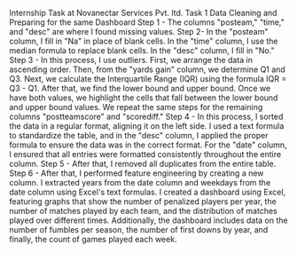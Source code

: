 Internship Task at Novanectar Services Pvt. ltd.
Task 1 Data Cleaning and Preparing for the same Dashboard 
Step 1 - The columns "posteam," "time," and "desc" are where I found missing values. 
Step 2- In the "posteam" column, I fill in "Na" in place of blank cells. In the "time" column, I use the median formula to replace blank cells. In the "desc" column, I fill in "No." 
Step 3 - In this process, I use outliers. First, we arrange the data in ascending order. Then, from the "yards gain" column, we determine Q1 and Q3. Next, we calculate the Interquartile Range (IQR) using the formula IQR = Q3 - Q1. After that, we find the lower bound and upper bound. Once we have both values, we highlight the cells that fall between the lower bound and upper bound values. We repeat the same steps for the remaining columns "postteamscore" and "scorediff." 
Step 4 - In this process, I sorted the data in a regular format, aligning it on the left side. I used a text formula to standardize the table, and in the "desc" column, I applied the proper formula to ensure the data was in the correct format. For the "date" column, I ensured that all entries were formatted consistently throughout the entire column. 
Step 5 - After that, I removed all duplicates from the entire table. 
Step 6 - After that, I performed feature engineering by creating a new column. I extracted years from the date column and weekdays from the date column using Excel's text formulas. I created a dashboard using Excel, featuring graphs that show the number of penalized players per year, the number of matches played by each team, and the distribution of matches played over different times. Additionally, the dashboard includes data on the number of fumbles per season, the number of first downs by year, and finally, the count of games played each week.

